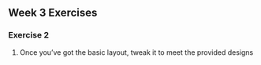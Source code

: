 ## Week 3 Exercises

### Exercise 2 
1. Once you’ve got the basic layout, tweak it to meet the 
provided designs
